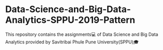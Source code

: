 # Data-Science-and-Big-Data-Analytics-SPPU-2019-Pattern
This repository contains the assignments💻 of Data Science and Big Data Analytics provided by Savitribai Phule Pune University(SPPU)🎓
